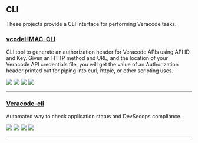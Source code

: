 ## CLI
These projects provide a CLI interface for performing Veracode tasks. 

### [vcodeHMAC-CLI](https://github.com/brian1917/vcodeHMAC-CLI)

CLI tool to generate an authorization header for Veracode APIs using API ID and Key. Given an HTTP method and URL, and the location of your Veracode API credentials file, you will get the value of an Authorization header printed out for piping into curl, httpie, or other scripting uses.

![](https://img.shields.io/github/stars/brian1917/vcodeHMAC-CLI.svg)
![](https://img.shields.io/github/languages/top/brian1917/vcodeHMAC-CLI)
![](https://img.shields.io/github/contributors/brian1917/vcodeHMAC-CLI)
[![](https://img.shields.io/github/followers/brian1917?label=brian1917&style=social)](https://github.com/brian1917)

---
### [Veracode-cli](https://github.com/adidas/veracode-cli)

Automated way to check application status and DevSecops compliance.

![](https://img.shields.io/github/stars/adidas/veracode-cli.svg)
![](https://img.shields.io/github/languages/top/adidas/veracode-cli)
![](https://img.shields.io/github/contributors/adidas/veracode-cli)
[![](https://img.shields.io/github/followers/adidas?label=adidas&style=social)](https://github.com/adidas)

---